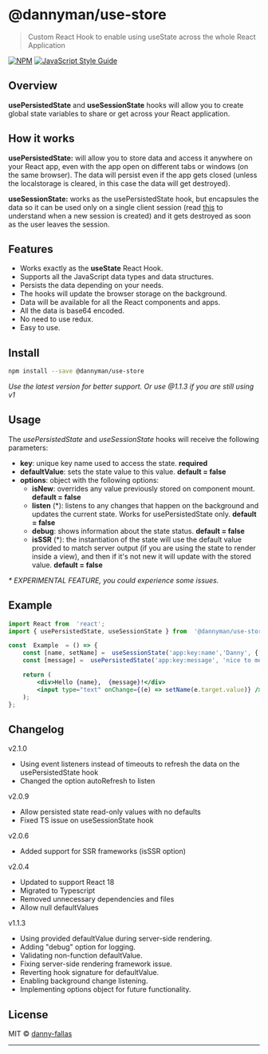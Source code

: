 
# @dannyman/use-store

  

  

> Custom React Hook to enable using useState across the whole React Application

  

  

[![NPM](https://img.shields.io/npm/v/@dannyman/use-store.svg)](https://www.npmjs.com/package/@dannyman/use-store) [![JavaScript Style Guide](https://img.shields.io/badge/code_style-standard-brightgreen.svg)](https://standardjs.com)


 ## Overview
 
**usePersistedState** and **useSessionState** hooks will allow you to create global state variables to share or get across your React application.

## How it works
**usePersistedState:**  will allow you to store data and access it anywhere on your React app, even with the app open on different tabs or windows (on the same browser). The data will persist even if the app gets closed (unless the localstorage is cleared, in this case the data will get destroyed).

**useSessionState:** works as the usePersistedState hook, but encapsules the data so it can be used only on a single client session (read [this](https://developer.mozilla.org/en-US/docs/Web/API/Window/sessionStorage) to understand when a new session is created) and it gets destroyed as soon as the user leaves the session.
  
## Features

* Works exactly as the **useState** React Hook.
* Supports all the JavaScript data types and data structures.
* Persists the data depending on your needs.
* The hooks will update the browser storage on the background.
* Data will be available for all the React components and apps.
* All the data is base64 encoded.
* No need to use redux.
* Easy to use.
  

## Install


```bash
npm install --save @dannyman/use-store
```

_Use the latest version for better support. Or use @1.1.3 if you are still using v1_

## Usage

The *usePersistedState* and *useSessionState* hooks will receive the following parameters:

  

* **key**: unique key name used to access the state. **required**
* **defaultValue**: sets the state value to this value. **default = false**
* **options**: object with the following options:
    * **isNew**: overrides any value previously stored on component mount. **default = false**
    * **listen** (\*): listens to any changes that happen on the background and updates the current state. Works for usePersistedState only. **default = false**
    * **debug**: shows information about the state status. **default = false**
    * **isSSR** (\*): the instantiation of the state will use the default value provided to match server output (if you are using the state to render inside a view), and then if it's not new it will update with the stored value. **default = false**



_\* EXPERIMENTAL FEATURE, you could experience some issues._

## Example
  
```jsx
import React from  'react';
import { usePersistedState, useSessionState } from  '@dannyman/use-store';

const  Example  = () => {
    const [name, setName] =  useSessionState('app:key:name','Danny', { isNew: true });
    const [message] =  usePersistedState('app:key:message', 'nice to meet you');

    return (
        <div>Hello {name},  {message}!</div>
        <input type="text" onChange={(e) => setName(e.target.value)} />
    );
};
```
 ## Changelog
 v2.1.0
 * Using event listeners instead of timeouts to refresh the data on the usePersistedState hook
 * Changed the option autoRefresh to listen

 v2.0.9
 * Allow persisted state read-only values with no defaults
 * Fixed TS issue on useSessionState hook

 v2.0.6
 * Added support for SSR frameworks (isSSR option)

 v2.0.4
 * Updated to support React 18
 * Migrated to Typescript
 * Removed unnecessary dependencies and files
 * Allow null defaultValues

 v1.1.3
 * Using provided defaultValue during server-side rendering.
 * Adding "debug" option for logging.
 * Validating non-function defaultValue.
 * Fixing server-side rendering framework issue.
 * Reverting hook signature for defaultValue.
 * Enabling background change listening.
 * Implementing options object for future functionality.


## License

MIT © [danny-fallas](https://github.com/danny-fallas)

---